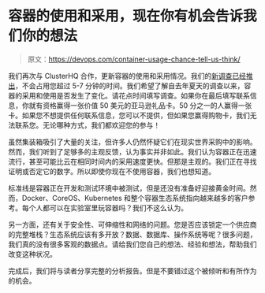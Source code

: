 # 容器的使用和采用，现在你有机会告诉我们你的想法

> 原文：<https://devops.com/container-usage-chance-tell-us-think/>

我们再次与 ClusterHQ 合作，更新容器的使用和采用情况。我们的[新调查已经推出](https://www.surveymonkey.com/r/5SY6SFQ)，不会占用您超过 5-7 分钟的时间。我们希望了解自去年夏天的调查以来，容器的采用和使用是否发生了变化。请花点时间填写调查。如果你在最后填写联系信息，你就有资格赢得一张价值 50 美元的亚马逊礼品卡。50 分之一的人赢得一张卡。如果您不想提供任何联系信息，您可以不提供，但如果您赢得购物卡，我们无法联系您。无论哪种方式，我们都欢迎您的参与！

虽然集装箱吸引了大量的关注，但许多人仍然怀疑它们在现实世界采购中的影响。然而，我们听到了足够多的主观反馈，认为事实并非如此。我们认为容器正在迅速流行，甚至可能比云在相同时间内的采用速度更快。但那是主观的。我们正在寻找证明或否定它的数字。所以即使你现在不使用容器，我们也想知道。

标准线是容器正在开发和测试环境中被测试，但是还没有准备好迎接黄金时间。然而，Docker、CoreOS、Kubernetes 和整个容器生态系统指向越来越多的客户参考。每个人都可以在实验室里玩容器吗？我们不这么认为。

另一方面，还有关于安全性、可伸缩性和网络的问题。您是否应该锁定一个供应商的完整堆栈？生态系统应该有多开放？数据、数据库、操作系统等呢？很多问题，我们真的没有很多客观的数据点。请给我们您自己的想法、经验和想法，帮助我们改变这种状况。

完成后，我们将与读者分享完整的分析报告。但是不要错过这个被倾听和有所作为的机会。